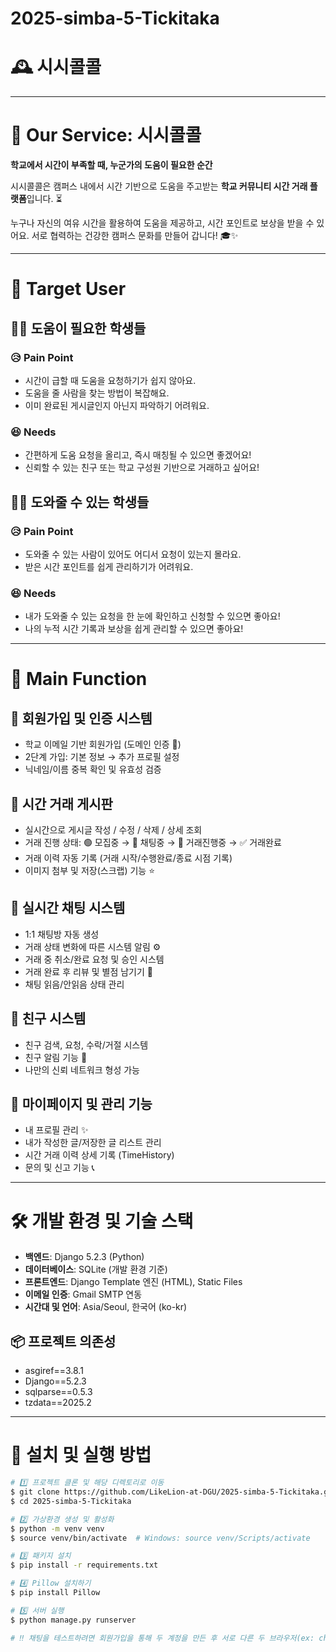 # 2025-simba-5-Tickitaka


# 🕰️ 시시콜콜

---

# 🎯 Our Service: 시시콜콜

**학교에서 시간이 부족할 때, 누군가의 도움이 필요한 순간**

시시콜콜은 캠퍼스 내에서 시간 기반으로 도움을 주고받는 **학교 커뮤니티 시간 거래 플랫폼**입니다. ⏳

누구나 자신의 여유 시간을 활용하여 도움을 제공하고, 시간 포인트로 보상을 받을 수 있어요. 
서로 협력하는 건강한 캠퍼스 문화를 만들어 갑니다! 🎓✨

---

# 🎯 Target User

## 👩‍🎓 도움이 필요한 학생들

### 😥 Pain Point
- 시간이 급할 때 도움을 요청하기가 쉽지 않아요.
- 도움을 줄 사람을 찾는 방법이 복잡해요.
- 이미 완료된 게시글인지 아닌지 파악하기 어려워요.

### 😆 Needs
- 간편하게 도움 요청을 올리고, 즉시 매칭될 수 있으면 좋겠어요!
- 신뢰할 수 있는 친구 또는 학교 구성원 기반으로 거래하고 싶어요!

## 👩‍🏫 도와줄 수 있는 학생들

### 😥 Pain Point
- 도와줄 수 있는 사람이 있어도 어디서 요청이 있는지 몰라요.
- 받은 시간 포인트를 쉽게 관리하기가 어려워요.

### 😆 Needs
- 내가 도와줄 수 있는 요청을 한 눈에 확인하고 신청할 수 있으면 좋아요!
- 나의 누적 시간 기록과 보상을 쉽게 관리할 수 있으면 좋아요!

---

# 🔑 Main Function

## 📝 회원가입 및 인증 시스템
- 학교 이메일 기반 회원가입 (도메인 인증 📧)
- 2단계 가입: 기본 정보 → 추가 프로필 설정
- 닉네임/이름 중복 확인 및 유효성 검증

## 📌 시간 거래 게시판
- 실시간으로 게시글 작성 / 수정 / 삭제 / 상세 조회
- 거래 진행 상태: 🟢 모집중 → 💬 채팅중 → 🔄 거래진행중 → ✅ 거래완료
- 거래 이력 자동 기록 (거래 시작/수행완료/종료 시점 기록)
- 이미지 첨부 및 저장(스크랩) 기능 ⭐

## 💬 실시간 채팅 시스템
- 1:1 채팅방 자동 생성
- 거래 상태 변화에 따른 시스템 알림 ⚙️
- 거래 중 취소/완료 요청 및 승인 시스템
- 거래 완료 후 리뷰 및 별점 남기기 🌟
- 채팅 읽음/안읽음 상태 관리

## 🤝 친구 시스템
- 친구 검색, 요청, 수락/거절 시스템
- 친구 알림 기능 🔔
- 나만의 신뢰 네트워크 형성 가능

## 🧭 마이페이지 및 관리 기능
- 내 프로필 관리 ✨
- 내가 작성한 글/저장한 글 리스트 관리
- 시간 거래 이력 상세 기록 (TimeHistory)
- 문의 및 신고 기능 📞

---

# 🛠️ 개발 환경 및 기술 스택

- **백엔드**: Django 5.2.3 (Python)
- **데이터베이스**: SQLite (개발 환경 기준)
- **프론트엔드**: Django Template 엔진 (HTML), Static Files
- **이메일 인증**: Gmail SMTP 연동
- **시간대 및 언어**: Asia/Seoul, 한국어 (ko-kr)

## 📦 프로젝트 의존성
- asgiref==3.8.1
- Django==5.2.3
- sqlparse==0.5.3
- tzdata==2025.2

---

# 🚀 설치 및 실행 방법

```bash
# 1️⃣ 프로젝트 클론 및 해당 디렉토리로 이동
$ git clone https://github.com/LikeLion-at-DGU/2025-simba-5-Tickitaka.git
$ cd 2025-simba-5-Tickitaka

# 2️⃣ 가상환경 생성 및 활성화
$ python -m venv venv
$ source venv/bin/activate  # Windows: source venv/Scripts/activate

# 3️⃣ 패키지 설치
$ pip install -r requirements.txt

# 4️⃣ Pillow 설치하기
$ pip install Pillow

# 5️⃣ 서버 실행
$ python manage.py runserver

# ‼️ 채팅을 테스트하려면 회원가입을 통해 두 계정을 만든 후 서로 다른 두 브라우저(ex: chrome edge)로 각각 로그인한 후 테스트하기


